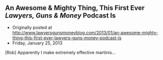 ## An Awesome &amp; Mighty Thing, This First Ever <em>Lawyers, Guns &amp; Money</em> Podcast Is

 * Originally posted at http://www.lawyersgunsmoneyblog.com/2013/01/an-awesome-mighty-thing-this-first-ever-lawyers-guns-money-podcast-is
 * Friday, January 25, 2013

[Rob] Apparently I make extremely effective martinis...